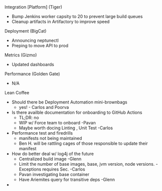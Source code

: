 


Integration [Platform] (Tiger)
- Bump Jenkins worker capsity to 20 to prevent large build queues
- Cleanup artifacts in Artifactory to improve speed

Deployment (BigCat)
- Announcing neptunectl
- Preping to move API to prod

Metrics (Gizmo)
- Updated dashboards

Performance (Golden Gate)
- N/A

Lean Coffee

- Should there be Deployment Automation mini-brownbags
	- yes! - Carlos and Poorva
- Is there availble documentation for onboarding to GitHub Actions
  - TL;DR: no
  - WIP w/ Force team to onboard -Pavan
  - Maybe worth docing Linting , Unit Test -Carlos
- Performance test and firedrills
	- manifests not being maintained
	- Ben H. will be rattling cages of those responsible to update their manifest
- How do better deal w/ log4j of the future
	- Centralized build image -Glenn
	- Limit the number of base images, base, jvm version, node versions. - Exceptions requires Sec. -Carlos
	- Pavan investigating base container
	- Have Ariemites query for transitive deps -Glenn
-
<!--stackedit_data:
eyJoaXN0b3J5IjpbLTE2MTc1MDQyMTgsLTEwODMzNjE0MDgsLT
QyMjIxODA3OSw4NDk4MzU2LC0xNDYwMDc2NjAsLTE0OTU3NTM5
NjcsLTU3MTkyNjk4NSw2ODI3NzY2MzVdfQ==
-->